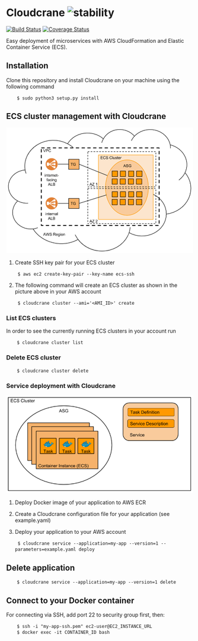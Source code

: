 # Cloudcrane ![stability](https://img.shields.io/badge/stability-experimental-orange.svg?style=flat-square)

[![Build Status](https://travis-ci.org/ehartung/cloudcrane.svg?branch=master)](https://travis-ci.org/ehartung/cloudcrane?branch=master)
[![Coverage Status](https://codecov.io/github/ehartung/cloudcrane/coverage.svg?branch=master)](https://codecov.io/github/ehartung/cloudcrane?branch=master)

Easy deployment of microservices with AWS CloudFormation and Elastic Container Service (ECS).

## Installation
Clone this repository and install Cloudcrane on your machine using the following command

        $ sudo python3 setup.py install

## ECS cluster management with Cloudcrane
![Cloudcrane ECS cluster setup](cloudcrane-cluster.png)

1. Create SSH key pair for your ECS cluster
 
        $ aws ec2 create-key-pair --key-name ecs-ssh
 
2. The following command will create an ECS cluster as shown in the picture above in your AWS account

        $ cloudcrane cluster --ami='<AMI_ID>' create
        
### List ECS clusters
In order to see the currently running ECS clusters in your account run

        $ cloudcrane cluster list

### Delete ECS cluster

        $ cloudcrane cluster delete


### Service deployment with Cloudcrane
![Cloudcrane ECS service setup](cloudcrane-service.png)

1. Deploy Docker image of your application to AWS ECR
2. Create a Cloudcrane configuration file for your application (see example.yaml)
3. Deploy your application to your AWS account

        $ cloudcrane service --application=my-app --version=1 --parameters=example.yaml deploy
        
## Delete application

        $ cloudcrane service --application=my-app --version=1 delete        
        
## Connect to your Docker container
For connecting via SSH, add port 22 to security group first, then:

        $ ssh -i "my-app-ssh.pem" ec2-user@EC2_INSTANCE_URL
        $ docker exec -it CONTAINER_ID bash
